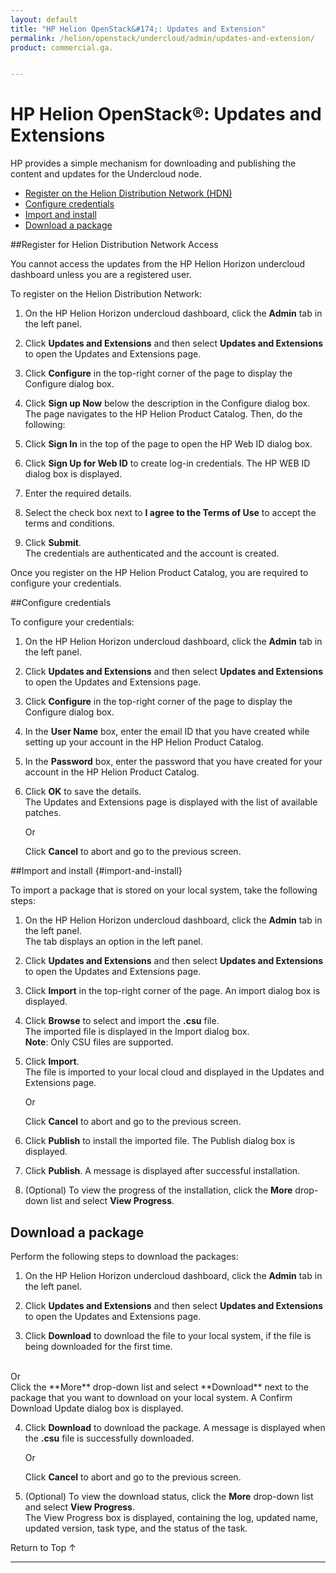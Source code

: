 ```yaml
---
layout: default
title: "HP Helion OpenStack&#174;: Updates and Extension"
permalink: /helion/openstack/undercloud/admin/updates-and-extension/
product: commercial.ga.


---
```

<!--PUBLISHED-->


<script>

function PageRefresh {
onLoad="window.refresh"
}

PageRefresh();

</script>

<!--
<p style="font-size: small;"> <a href="/helion/openstack/install-beta/prereqs/">&#9664; PREV</a> | <a href="/helion/openstack/install-beta-overview/">&#9650; UP</a> | <a href="/helion/openstack/install-beta/vsa/">NEXT &#9654;</a> </p> --->

# HP Helion OpenStack&#174;: Updates and Extensions

HP provides a simple mechanism for downloading and publishing the content and updates for the Undercloud node.

* [Register on the Helion Distribution Network (HDN)](#Signup-for-Helion-Distribution-Network)
* [Configure credentials](#configcre)
* [Import and install](#import-and-install)
* [Download a package](#download-a-package)

##Register for Helion Distribution Network Access<a name="Signup-for-Helion-Distribution-Network"></a>

You cannot access the updates from the HP Helion Horizon undercloud dashboard unless you are a registered user.

To register on the Helion Distribution Network:

1.  On the HP Helion Horizon undercloud dashboard, click  the **Admin** tab in the left panel.

2.	Click **Updates and Extensions** and then select **Updates and Extensions** to open the Updates and Extensions page.

3.	Click **Configure** in the top-right corner of the page to display the Configure dialog box.

4.	Click **Sign up Now** below the description in the Configure dialog box.<br>
The page navigates to the HP Helion Product Catalog. Then, do the following:</br> 
    
5.  Click **Sign In** in the top of the page to open the HP Web ID dialog box.

6. Click **Sign Up for Web ID** to create log-in credentials. The HP WEB ID dialog box is displayed. 
    
7. Enter the required details.
  
8. Select the check box next to **I agree to the Terms of Use** to accept the terms and conditions.

9. Click **Submit**.<br>The credentials are authenticated and the account is created.

Once you register on the HP Helion Product Catalog, you are required to configure your credentials.

##Configure credentials<a name="configcre"></a>

To configure your credentials:

1.  On the HP Helion Horizon undercloud dashboard, click  the **Admin** tab in the left panel.

2.	Click **Updates and Extensions** and then select **Updates and Extensions** to open the Updates and Extensions page.

3.	Click **Configure** in the top-right corner of the page to display the Configure dialog box.

4. In the **User Name** box, enter the email ID that you have created while setting up your account in the HP Helion Product Catalog. 

5.	In the **Password** box, enter the password that you have created for your account in the HP Helion Product Catalog.

6.	Click **OK** to save the details.<br>The Updates and Extensions page is displayed with the list of available patches.</br>


	Or

	Click **Cancel** to abort and go to the previous screen.

##Import and install {#import-and-install}

To import a package that is stored on your local system, take the following steps:

1.  On the HP Helion Horizon undercloud dashboard, click  the **Admin** tab in the left panel.<br> The tab displays an option in the left panel.

2.	Click **Updates and Extensions** and then select **Updates and Extensions** to open the Updates and Extensions page.

3.	Click **Import** in the top-right corner of the page. An import dialog box is displayed.

4.	Click **Browse** to select and import the **.csu** file.<br>The imported file is displayed in the Import dialog box.</br> **Note**: Only CSU files are supported.

5.	Click **Import**.<br>The file is imported to your local cloud and displayed in the Updates and Extensions page.


	Or

	Click **Cancel** to abort and go to the previous screen.

6. Click **Publish** to install the imported file. The Publish dialog box is displayed.

7. Click **Publish**.  A message is displayed after successful installation.

8. (Optional) To view the progress of the installation, click the **More** drop-down list and select **View Progress**.



## Download a package<a name="download-a-package"></a>

Perform the following steps to download the packages:

1. On the HP Helion Horizon undercloud dashboard, click  the **Admin** tab in the left panel.

2.	Click **Updates and Extensions** and then select **Updates and Extensions** to open the Updates and Extensions page.
3. Click **Download** to download the file to your local system, if the file is being downloaded for the first time.
<br>
Or<br>
Click the **More** drop-down list and select **Download** next to the package that you want to download on your local system. A Confirm Download Update dialog box is displayed.

4. Click **Download** to download the package. A message is displayed when the **.csu** file is successfully downloaded.


	Or

	Click **Cancel** to abort and go to the previous screen.

7. (Optional) To view the download status, click the **More** drop-down list and select **View Progress**. <br>The View Progress box is displayed, containing the log, updated name, updated version, task type, and the status of the task. 



<a href="#top" style="padding:14px 0px 14px 0px; text-decoration: none;"> Return to Top &#8593; </a>

----




